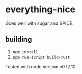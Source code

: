 # everything-nice
Goes well with sugar and SPICE.

## building

1. `npm install`
2. `npm run-script build-rust`

Tested with node version v0.12.10.
